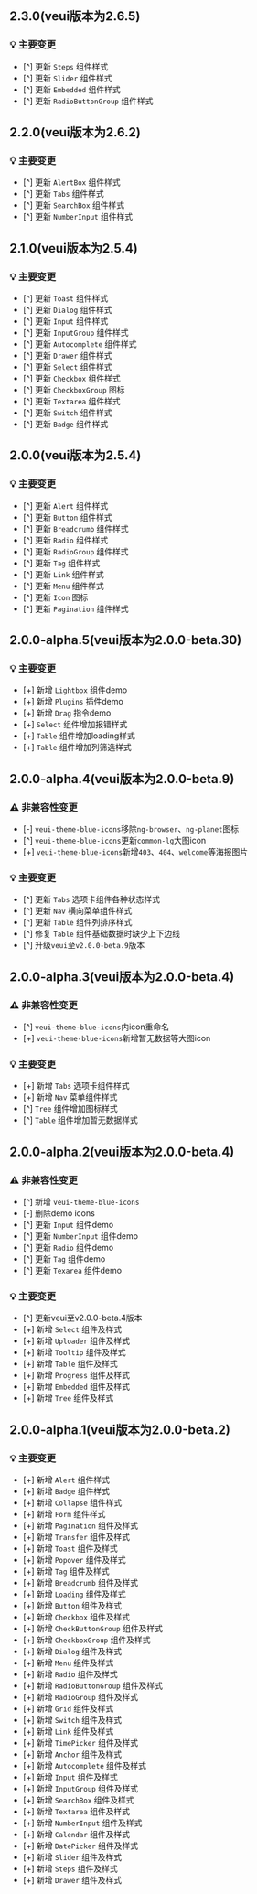 ## 2.3.0(veui版本为2.6.5)
### 💡 主要变更
* [^] 更新 `Steps` 组件样式
* [^] 更新 `Slider` 组件样式
* [^] 更新 `Embedded` 组件样式
* [^] 更新 `RadioButtonGroup` 组件样式

## 2.2.0(veui版本为2.6.2)
### 💡 主要变更
* [^] 更新 `AlertBox` 组件样式
* [^] 更新 `Tabs` 组件样式
* [^] 更新 `SearchBox` 组件样式
* [^] 更新 `NumberInput` 组件样式

## 2.1.0(veui版本为2.5.4)
### 💡 主要变更
* [^] 更新 `Toast` 组件样式
* [^] 更新 `Dialog` 组件样式
* [^] 更新 `Input` 组件样式
* [^] 更新 `InputGroup` 组件样式
* [^] 更新 `Autocomplete` 组件样式
* [^] 更新 `Drawer` 组件样式
* [^] 更新 `Select` 组件样式
* [^] 更新 `Checkbox` 组件样式
* [^] 更新 `CheckboxGroup` 图标
* [^] 更新 `Textarea` 组件样式
* [^] 更新 `Switch` 组件样式
* [^] 更新 `Badge` 组件样式

## 2.0.0(veui版本为2.5.4)
### 💡 主要变更
* [^] 更新 `Alert` 组件样式
* [^] 更新 `Button` 组件样式
* [^] 更新 `Breadcrumb` 组件样式
* [^] 更新 `Radio` 组件样式
* [^] 更新 `RadioGroup` 组件样式
* [^] 更新 `Tag` 组件样式
* [^] 更新 `Link` 组件样式
* [^] 更新 `Menu` 组件样式
* [^] 更新 `Icon` 图标
* [^] 更新 `Pagination` 组件样式

## 2.0.0-alpha.5(veui版本为2.0.0-beta.30)
### 💡 主要变更
* [+] 新增 `Lightbox` 组件demo
* [+] 新增 `Plugins` 插件demo
* [+] 新增 `Drag` 指令demo
* [+] `Select` 组件增加报错样式
* [+] `Table` 组件增加loading样式
* [+] `Table` 组件增加列筛选样式

## 2.0.0-alpha.4(veui版本为2.0.0-beta.9)
### ⚠️ 非兼容性变更
* [-] `veui-theme-blue-icons`移除`ng-browser`、`ng-planet`图标
* [^] `veui-theme-blue-icons`更新`common-lg`大图icon
* [+] `veui-theme-blue-icons`新增`403`、`404`、`welcome`等海报图片

### 💡 主要变更
* [^] 更新 `Tabs` 选项卡组件各种状态样式
* [^] 更新 `Nav` 横向菜单组件样式
* [^] 更新 `Table` 组件列排序样式
* [^] 修复 `Table` 组件基础数据时缺少上下边线
* [^] 升级`veui`至`v2.0.0-beta.9`版本

## 2.0.0-alpha.3(veui版本为2.0.0-beta.4)
### ⚠️ 非兼容性变更
* [^] `veui-theme-blue-icons`内icon重命名
* [+] `veui-theme-blue-icons`新增暂无数据等大图icon

### 💡 主要变更
* [+] 新增 `Tabs` 选项卡组件样式
* [+] 新增 `Nav` 菜单组件样式
* [^] `Tree` 组件增加图标样式
* [^] `Table` 组件增加暂无数据样式

## 2.0.0-alpha.2(veui版本为2.0.0-beta.4)
### ⚠️ 非兼容性变更
* [^] 新增 `veui-theme-blue-icons`
* [-] 删除demo icons
* [^] 更新 `Input` 组件demo
* [^] 更新 `NumberInput` 组件demo
* [^] 更新 `Radio` 组件demo
* [^] 更新 `Tag` 组件demo
* [^] 更新 `Texarea` 组件demo

### 💡 主要变更
* [^] 更新veui至v2.0.0-beta.4版本
* [+] 新增 `Select` 组件及样式
* [+] 新增 `Uploader` 组件及样式
* [+] 新增 `Tooltip` 组件及样式
* [+] 新增 `Table` 组件及样式
* [+] 新增 `Progress` 组件及样式
* [+] 新增 `Embedded` 组件及样式
* [+] 新增 `Tree` 组件及样式

## 2.0.0-alpha.1(veui版本为2.0.0-beta.2)

### 💡 主要变更

* [+] 新增 `Alert` 组件样式
* [+] 新增 `Badge` 组件样式
* [+] 新增 `Collapse` 组件样式
* [+] 新增 `Form` 组件样式
* [+] 新增 `Pagination` 组件及样式
* [+] 新增 `Transfer` 组件及样式
* [+] 新增 `Toast` 组件及样式
* [+] 新增 `Popover` 组件及样式
* [+] 新增 `Tag` 组件及样式
* [+] 新增 `Breadcrumb` 组件及样式
* [+] 新增 `Loading` 组件及样式
* [+] 新增 `Button` 组件及样式
* [+] 新增 `Checkbox` 组件及样式
* [+] 新增 `CheckButtonGroup` 组件及样式
* [+] 新增 `CheckboxGroup` 组件及样式
* [+] 新增 `Dialog` 组件及样式
* [+] 新增 `Menu` 组件及样式
* [+] 新增 `Radio` 组件及样式
* [+] 新增 `RadioButtonGroup` 组件及样式
* [+] 新增 `RadioGroup` 组件及样式
* [+] 新增 `Grid` 组件及样式
* [+] 新增 `Switch` 组件及样式
* [+] 新增 `Link` 组件及样式
* [+] 新增 `TimePicker` 组件及样式
* [+] 新增 `Anchor` 组件及样式
* [+] 新增 `Autocomplete` 组件及样式
* [+] 新增 `Input` 组件及样式
* [+] 新增 `InputGroup` 组件及样式
* [+] 新增 `SearchBox` 组件及样式
* [+] 新增 `Textarea` 组件及样式
* [+] 新增 `NumberInput` 组件及样式
* [+] 新增 `Calendar` 组件及样式
* [+] 新增 `DatePicker` 组件及样式
* [+] 新增 `Slider` 组件及样式
* [+] 新增 `Steps` 组件及样式
* [+] 新增 `Drawer` 组件及样式

